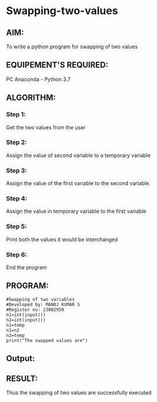 # Swapping-two-values
## AIM:
To write a python program for swapping of two values
## EQUIPEMENT'S REQUIRED: 
PC
Anaconda - Python 3.7
## ALGORITHM: 
### Step 1:
Get the two values from the user
### Step 2: 
Assign the value of second variable to a temporary variable 
### Step 3: 
Assign the value of the first variable to the second variable.
### Step 4:  
Assign the value in temporary variable to the first variable
### Step 5: 
Print both the values it would be interchanged
### Step 6: 
End the program
## PROGRAM:
```
#Swapping of two variables
#Developed by: MANOJ KUMAR S
#Register no: 23002959
n1=int(input())
n2=int(input())
n1=temp
n1=n2
n2=temp
print("The swapped values are")

```
## Output:


## RESULT:
Thus the swapping of two values are successfully executed



